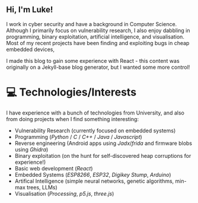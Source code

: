 ## Hi, I'm Luke!

I work in cyber security and have a background in Computer Science. Although I primarily focus on vulnerability research, I also enjoy dabbling in programming, binary exploitation, artificial intelligence, and visualisation. Most of my recent projects have been finding and exploiting bugs in cheap embedded devices, 

I made this blog to gain some experience with React - this content was originally on a Jekyll-base blog generator, but I wanted some more control!

# 💻 Technologies/Interests
I have experience with a bunch of technologies from University, and also from doing projects when I find something interesting:
- Vulnerability Research (currently focused on embedded systems)
- Programming (*Python* / *C* / *C++* / *Java* / *Javascript*)
- Reverse engineering (Android apps using *Jadx*/*frida* and firmware blobs using *Ghidra*)
- Binary exploitation (on the hunt for self-discovered heap corruptions for experience!)
- Basic web development (*React*)
- Embedded Systems (*ESP8266*, *ESP32*, *Digikey Stump*, *Arduino*)
- Artifical Intelligence (simple neural networks, genetic algorithms, min-max trees, LLMs)
- Visualisation (*Processing*, *p5.js*, *three.js*)


